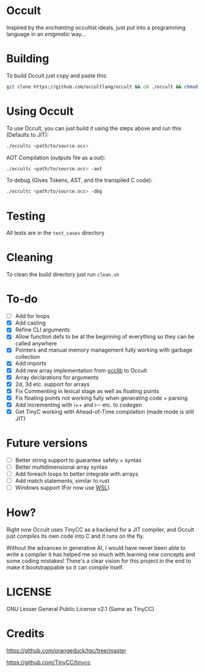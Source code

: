 # Occult
Inspired by the *enchanting* occultist ideals, just put into a programming language in an *enigmatic* way... 

# Building
To build Occult just copy and paste this:
```sh
git clone https://github.com/occultlang/occult && cd ./occult && chmod +x ./build.sh && ./build.sh
```

# Using Occult
To use Occult, you can just build it using the steps above and run this (Defaults to JIT):
```sh
./occultc <path/to/source.occ> 
```
AOT Compilation (outputs file as a.out):
```sh
./occultc <path/to/source.occ> -aot
```
To debug (Gives Tokens, AST, and the transpiled C code):
```sh
./occultc <path/to/source.occ> -dbg
```

# Testing
All tests are in the `test_cases` directory

# Cleaning
To clean the build directory just run `clean.sh`

# To-do
- [ ] Add for loops
- [x] Add casting
- [x] Refine CLI arguments
- [x] Allow function defs to be at the beginning of everything so they can be called anywhere
- [x] Pointers and manual memory management fully working with garbage collection
- [x] Add imports
- [x] Add new array implementation from [occlib](https://github.com/occultlang/occlib) to Occult 
- [x] Array declarations for arguments 
- [x] 2d, 3d etc. support for arrays 
- [x] Fix Commenting in lexical stage as well as floating points
- [x] Fix floating points not working fully when generating code + parsing
- [x] Add incrementing with i++ and i-- etc. to codegen 
- [x] Get TinyC working with Ahead-of-Time compilation (made mode is still JIT)

# Future versions
- [ ] Better string support to guarantee safety + syntax
- [ ] Better multidimensional array syntax
- [ ] Add foreach loops to better integrate with arrays
- [ ] Add match statements, similar to rust
- [ ] Windows support (For now use [WSL](https://learn.microsoft.com/en-us/windows/wsl/install))

# How?
Right now Occult uses TinyCC as a backend for a JIT compiler, and Occult just compiles its own code into C and it runs on the fly.

Without the advances in generative AI, I would have never been able to write a compiler it has helped me so much with learning new concepts and some coding mistakes!
There's a clear vision for this project in the end to make it bootstrappable so it can compile itself.

# LICENSE
GNU Lesser General Public License v2.1 (Same as TinyCC)

# Credits
https://github.com/orangeduck/tgc/tree/master

https://github.com/TinyCC/tinycc
